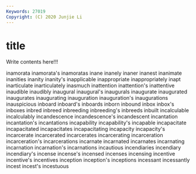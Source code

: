 ```yaml
---
Keywords: 27019
Copyright: (C) 2020 Junjie Li
---
```


# title

Write contents here!!!
 
inamorata 
inamorata's 
inamoratas 
inane 
inanely
inaner 
inanest 
inanimate 
inanities 
inanity 
inanity's 
inapplicable 
inappropriate 
inappropriately 
inapt
inarticulate 
inarticulately 
inasmuch 
inattention 
inattention's 
inattentive 
inaudible 
inaudibly 
inaugural 
inaugural's
inaugurals 
inaugurate 
inaugurated 
inaugurates 
inaugurating 
inauguration 
inauguration's 
inaugurations 
inauspicious 
inboard
inboard's 
inboards 
inborn 
inbound 
inbox 
inbox's 
inboxes 
inbred 
inbreed 
inbreeding
inbreeding's 
inbreeds 
inbuilt 
incalculable 
incalculably 
incandescence 
incandescence's 
incandescent 
incantation 
incantation's
incantations 
incapability 
incapability's 
incapable 
incapacitate 
incapacitated 
incapacitates 
incapacitating 
incapacity 
incapacity's
incarcerate 
incarcerated 
incarcerates 
incarcerating 
incarceration 
incarceration's 
incarcerations 
incarnate 
incarnated 
incarnates
incarnating 
incarnation 
incarnation's 
incarnations 
incautious 
incendiaries 
incendiary 
incendiary's 
incense 
incense's
incensed 
incenses 
incensing 
incentive 
incentive's 
incentives 
inception 
inception's 
inceptions 
incessant
incessantly 
incest 
incest's 
incestuous 
